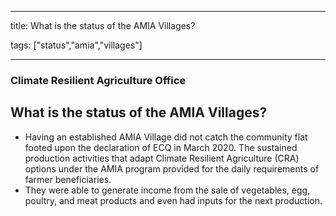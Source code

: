 
---

title: What is the status of the AMIA Villages?

tags: ["status","amia","villages"]

---

### Climate Resilient Agriculture Office

## What is the status of the AMIA Villages?


 - Having an established AMIA Village did not catch the community flat footed upon the declaration of ECQ in March 2020. The sustained production activities that adapt Climate Resilient Agriculture (CRA) options under the AMIA program provided for the daily requirements of farmer beneficiaries.
 - They were able to generate income from the sale of vegetables, egg, poultry, and meat products and even had inputs for the next production.
